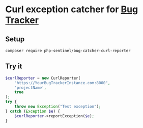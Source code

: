 # Curl  exception catcher for [Bug Tracker](https://github.com/php-sentinel/bug-catcher)

## Setup

```
composer require php-sentinel/bug-catcher-curl-reporter
```

## Try it

```php
$curlReporter = new CurlReporter(
    "https://YourBugTrackerInstance.com:8000",
    'projectName',
    true
);
try {
    throw new Exception("Test exception");
} catch (Exception $e) {
    $curlReporter->reportException($e);
}


```